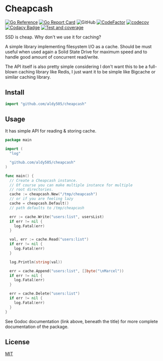 # Cheapcash

[![Go Reference](https://pkg.go.dev/badge/github.com/aldy505/cheapcash.svg)](https://pkg.go.dev/github.com/aldy505/cheapcash) [![Go Report Card](https://goreportcard.com/badge/github.com/aldy505/cheapcash)](https://goreportcard.com/report/github.com/aldy505/cheapcash) ![GitHub](https://img.shields.io/github/license/aldy505/cheapcash) [![CodeFactor](https://www.codefactor.io/repository/github/aldy505/cheapcash/badge)](https://www.codefactor.io/repository/github/aldy505/cheapcash) [![codecov](https://codecov.io/gh/aldy505/cheapcash/branch/master/graph/badge.svg?token=Noeexg5xEJ)](https://codecov.io/gh/aldy505/cheapcash) [![Codacy Badge](https://app.codacy.com/project/badge/Grade/9b78970127c74c1a923533e05f65848d)](https://www.codacy.com/gh/aldy505/cheapcash/dashboard?utm_source=github.com&amp;utm_medium=referral&amp;utm_content=aldy505/cheapcash&amp;utm_campaign=Badge_Grade) [![Test and coverage](https://github.com/aldy505/cheapcash/actions/workflows/ci.yml/badge.svg)](https://github.com/aldy505/cheapcash/actions/workflows/ci.yml)

SSD is cheap. Why don't we use it for caching?

A simple library implementing filesystem I/O as a cache. Should be must useful when used again a Solid State Drive
for maximum speed and to handle good amount of concurrent read/write.

The API itself is also pretty simple considering I don't want this to be a full-blown caching library like Redis,
I just want it to be simple like Bigcache or similar caching library.

## Install

```go
import "github.com/aldy505/cheapcash"
```

## Usage

It has simple API for reading & storing cache.

```go
package main

import (
  "log"

  "github.com/aldy505/cheapcash"
)

func main() {
  // Create a Cheapcash instance.
  // Of course you can make multiple instance for multiple
  // root directories.
  cache := cheapcash.New("/tmp/cheapcash")
  // or if you are feeling lazy
  cache = cheapcash.Default()
  // path defaults to /tmp/cheapcash

  err := cache.Write("users:list", usersList)
  if err != nil {
    log.Fatal(err)
  }

  val, err := cache.Read("users:list")
  if err != nil {
    log.Fatal(err)
  }

  log.Println(string(val))

  err = cache.Append("users:list", []byte("\nMarcel"))
  if err != nil {
    log.Fatal(err)
  }

  err = cache.Delete("users:list")
  if err != nil {
    log.Fatal(err)
  }
}
```

See Godoc documentation (link above, beneath the title) for more complete documentation of the package.

## License

[MIT](./LICENSE)
